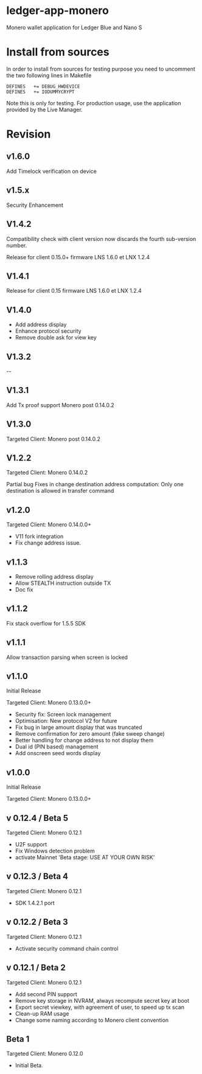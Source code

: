 # ledger-app-monero

Monero wallet application for Ledger Blue and Nano S

# Install from sources

In order to install from sources for testing purpose you need to uncomment the two following lines in Makefile

    DEFINES   += DEBUG_HWDEVICE
    DEFINES   += IODUMMYCRYPT

Note this is only for testing. For production usage, use the application provided by the Live Manager.

# Revision

## v1.6.0

 Add Timelock verification on device

## v1.5.x

 Security Enhancement

## V1.4.2

 Compatibility check with client version now discards the fourth sub-version number.

 Release for client 0.15.0+
 firmware LNS 1.6.0 et LNX 1.2.4

## V1.4.1

 Release for client 0.15
 firmware LNS 1.6.0 et LNX 1.2.4

## V1.4.0

- Add address display
- Enhance protocol security
- Remove double ask for view key

## V1.3.2

--

## V1.3.1

Add Tx proof support Monero post 0.14.0.2

## V1.3.0

Targeted Client: Monero post 0.14.0.2

## V1.2.2

Targeted Client: Monero 0.14.0.2

Partial bug Fixes in change destination address computation: Only one destination
is allowed in transfer command

## v1.2.0

Targeted Client: Monero 0.14.0.0+

- V11 fork integration
- Fix change address issue.

## v1.1.3

- Remove rolling address display
- Allow STEALTH instruction outside TX
- Doc fix

## v1.1.2

Fix stack overflow for 1.5.5 SDK

## v1.1.1

Allow transaction parsing when screen is locked

## v1.1.0

Initial Release

Targeted Client: Monero 0.13.0.0+

- Security fix: Screen lock management
- Optimisation: New protocol V2 for future
- Fix bug in large amount display that was truncated
- Remove confirmation for zero amount (fake sweep change)
- Better handling for change address to not display them
- Dual id (PIN based) management
- Add onscreen seed words display


## v1.0.0

Initial Release

Targeted Client: Monero 0.13.0.0+


## v 0.12.4 / Beta 5

Targeted Client: Monero 0.12.1

- U2F support
- Fix Windows detection problem
- activate Mainnet 'Beta stage: USE AT YOUR OWN RISK'

## v 0.12.3 / Beta 4

Targeted Client: Monero 0.12.1

- SDK 1.4.2.1 port

## v 0.12.2 / Beta 3

Targeted Client: Monero 0.12.1

- Activate security command chain control


## v 0.12.1 / Beta 2

Targeted Client: Monero 0.12.1

- Add second PIN support
- Remove key storage  in NVRAM, always recompute secret key at boot
- Export secret viewkey, with agreement of user, to speed up tx scan
- Clean-up RAM usage
- Change some naming according to Monero client convention

## Beta 1

Targeted Client: Monero 0.12.0

- Initial Beta.
